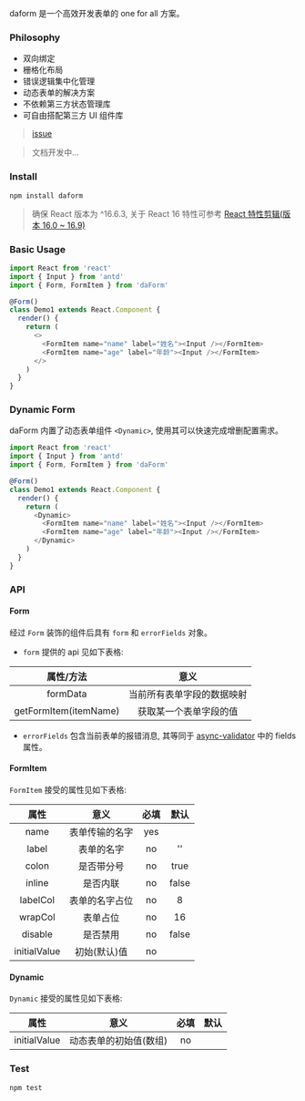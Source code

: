 daform 是一个高效开发表单的 one for all 方案。

### Philosophy

* 双向绑定
* 栅格化布局
* 错误逻辑集中化管理
* 动态表单的解决方案
* 不依赖第三方状态管理库
* 可自由搭配第三方 UI 组件库

> [issue](https://github.com/dwd-fe/daForm/issues/1)

> 文档开发中...

### Install

```
npm install daform
```

> 确保 React 版本为 ^16.6.3, 关于 React 16 特性可参考 [React 特性剪辑(版本 16.0 ~ 16.9)](https://github.com/dwd-fe/daForm/issues/10)

### Basic Usage

```js
import React from 'react'
import { Input } from 'antd'
import { Form, FormItem } from 'daForm'

@Form()
class Demo1 extends React.Component {
  render() {
    return (
      <>
        <FormItem name="name" label="姓名"><Input /></FormItem>
        <FormItem name="age" label="年龄"><Input /></FormItem>
      </>
    )
  }
}
```

### Dynamic Form

daForm 内置了动态表单组件 `<Dynamic>`, 使用其可以快速完成增删配置需求。

```js
import React from 'react'
import { Input } from 'antd'
import { Form, FormItem } from 'daForm'

@Form()
class Demo1 extends React.Component {
  render() {
    return (
      <Dynamic>
        <FormItem name="name" label="姓名"><Input /></FormItem>
        <FormItem name="age" label="年龄"><Input /></FormItem>
      </Dynamic>
    )
  }
}
```

### API

#### Form

经过 `Form` 装饰的组件后具有 `form` 和 `errorFields` 对象。

* `form` 提供的 api 见如下表格:

| 属性/方法 | 意义 |
| :-: | :-: |
| formData | 当前所有表单字段的数据映射 |
| getFormItem(itemName) | 获取某一个表单字段的值 |

* `errorFields` 包含当前表单的报错消息, 其等同于 [async-validator](https://github.com/yiminghe/async-validator#usage) 中的 fields 属性。

#### FormItem

`FormItem` 接受的属性见如下表格:

| 属性 | 意义 | 必填 | 默认 |
| :-: | :-: | :-: | :-: |
| name | 表单传输的名字 | yes |  |
| label | 表单的名字 | no | '' |
| colon | 是否带分号 | no | true |
| inline | 是否内联 | no | false |
| labelCol | 表单的名字占位 | no | 8 |
| wrapCol | 表单占位 | no | 16 |
| disable | 是否禁用 | no | false |
| initialValue | 初始(默认)值 | no | |

#### Dynamic

`Dynamic` 接受的属性见如下表格:

| 属性 | 意义 | 必填 | 默认 |
| :-: | :-: | :-: | :-: |
| initialValue | 动态表单的初始值(数组) | no | |

### Test

```
npm test
```
